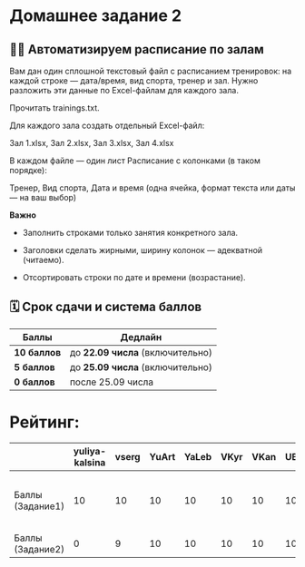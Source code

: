 # Домашнее задание 2
## 🏋️‍♀️ Автоматизируем расписание по залам
Вам дан один сплошной текстовый файл с расписанием тренировок: на каждой строке — дата/время, вид спорта, тренер и зал.
Нужно разложить эти данные по Excel-файлам для каждого зала.

Прочитать trainings.txt.

Для каждого зала создать отдельный Excel-файл:

Зал 1.xlsx, Зал 2.xlsx, Зал 3.xlsx, Зал 4.xlsx

В каждом файле — один лист Расписание с колонками (в таком порядке):

Тренер, Вид спорта, Дата и время (одна ячейка, формат текста или даты — на ваш выбор)

**Важно**

- Заполнить строками только занятия конкретного зала.

- Заголовки сделать жирными, ширину колонок — адекватной (читаемо).

- Отсортировать строки по дате и времени (возрастание).  

## 🗓 Срок сдачи и система баллов

| Баллы | Дедлайн                           |
|-------|-----------------------------------|
| **10 баллов** | до **22.09 числа** (включительно) |
| **5 баллов**  | до **25.09 числа** (включительно) |
| **0 баллов**  | после 25.09 числа                 |

# Рейтинг:

|                  | yuliya-kalsina | vserg | YuArt | YaLeb | VKyr | VKan | UBesp | TAKIP | SZhe | RKos | PoNak | MSok | KhKV | IKoz | EZay                | EShcher       | EMar                           | EKis | DSoc | Dilyn | BS | AlKuz | AStep | AMyt | AMal | AKuz | AKud | AKhl | AABugaets   | AleksPoldin |
|------------------|---------------|-------|-------|-------|------|------|-------|-------|------|------|-------|------|------|------|---------------------|---------------|--------------------------------|------|------|-------|---|-------|-------|------|------|-----|------|------|-------------|-------------|
| Баллы (Задание1) | 10            | 10    | 10    | 10    | 10   | 10   | 10    | 10    | 10   | 10   | 10    | 10   | 10   | 10   | 8 (нет top_longest) | 5 (просрочен) | 8 (выводит только одну группу) | 10   | 10   | 10    | 10 | 10    | 10    | 10   | 10   | 10  | 10   | 10   | 10          | 5           |
| Баллы (Задание2) | 0             | 9     | 10    | 10    | 10   | 10   | 10    | 10    | 10   | 10   | 10    | 10   | 10   | 10   | 10                  | 5             | 8                              | 10   | 10   | 10    | 0 | 9     | 10    | 8    | 10   | 0   | 10   | 10   | 10          | 5           |